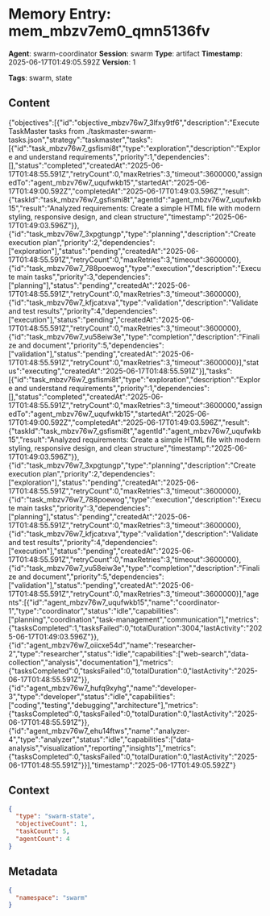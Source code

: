 # Memory Entry: mem_mbzv7em0_qmn5136fv

**Agent**: swarm-coordinator
**Session**: swarm
**Type**: artifact
**Timestamp**: 2025-06-17T01:49:05.592Z
**Version**: 1

**Tags**: swarm, state

## Content

{"objectives":[{"id":"objective_mbzv76w7_3lfxy9tf6","description":"Execute TaskMaster tasks from ./taskmaster-swarm-tasks.json","strategy":"taskmaster","tasks":[{"id":"task_mbzv76w7_gsfismi8t","type":"exploration","description":"Explore and understand requirements","priority":1,"dependencies":[],"status":"completed","createdAt":"2025-06-17T01:48:55.591Z","retryCount":0,"maxRetries":3,"timeout":3600000,"assignedTo":"agent_mbzv76w7_uqufwkb15","startedAt":"2025-06-17T01:49:00.592Z","completedAt":"2025-06-17T01:49:03.596Z","result":{"taskId":"task_mbzv76w7_gsfismi8t","agentId":"agent_mbzv76w7_uqufwkb15","result":"Analyzed requirements: Create a simple HTML file with modern styling, responsive design, and clean structure","timestamp":"2025-06-17T01:49:03.596Z"}},{"id":"task_mbzv76w7_3xpgtungp","type":"planning","description":"Create execution plan","priority":2,"dependencies":["exploration"],"status":"pending","createdAt":"2025-06-17T01:48:55.591Z","retryCount":0,"maxRetries":3,"timeout":3600000},{"id":"task_mbzv76w7_788poewog","type":"execution","description":"Execute main tasks","priority":3,"dependencies":["planning"],"status":"pending","createdAt":"2025-06-17T01:48:55.591Z","retryCount":0,"maxRetries":3,"timeout":3600000},{"id":"task_mbzv76w7_kfjcatxva","type":"validation","description":"Validate and test results","priority":4,"dependencies":["execution"],"status":"pending","createdAt":"2025-06-17T01:48:55.591Z","retryCount":0,"maxRetries":3,"timeout":3600000},{"id":"task_mbzv76w7_vu58eiw3e","type":"completion","description":"Finalize and document","priority":5,"dependencies":["validation"],"status":"pending","createdAt":"2025-06-17T01:48:55.591Z","retryCount":0,"maxRetries":3,"timeout":3600000}],"status":"executing","createdAt":"2025-06-17T01:48:55.591Z"}],"tasks":[{"id":"task_mbzv76w7_gsfismi8t","type":"exploration","description":"Explore and understand requirements","priority":1,"dependencies":[],"status":"completed","createdAt":"2025-06-17T01:48:55.591Z","retryCount":0,"maxRetries":3,"timeout":3600000,"assignedTo":"agent_mbzv76w7_uqufwkb15","startedAt":"2025-06-17T01:49:00.592Z","completedAt":"2025-06-17T01:49:03.596Z","result":{"taskId":"task_mbzv76w7_gsfismi8t","agentId":"agent_mbzv76w7_uqufwkb15","result":"Analyzed requirements: Create a simple HTML file with modern styling, responsive design, and clean structure","timestamp":"2025-06-17T01:49:03.596Z"}},{"id":"task_mbzv76w7_3xpgtungp","type":"planning","description":"Create execution plan","priority":2,"dependencies":["exploration"],"status":"pending","createdAt":"2025-06-17T01:48:55.591Z","retryCount":0,"maxRetries":3,"timeout":3600000},{"id":"task_mbzv76w7_788poewog","type":"execution","description":"Execute main tasks","priority":3,"dependencies":["planning"],"status":"pending","createdAt":"2025-06-17T01:48:55.591Z","retryCount":0,"maxRetries":3,"timeout":3600000},{"id":"task_mbzv76w7_kfjcatxva","type":"validation","description":"Validate and test results","priority":4,"dependencies":["execution"],"status":"pending","createdAt":"2025-06-17T01:48:55.591Z","retryCount":0,"maxRetries":3,"timeout":3600000},{"id":"task_mbzv76w7_vu58eiw3e","type":"completion","description":"Finalize and document","priority":5,"dependencies":["validation"],"status":"pending","createdAt":"2025-06-17T01:48:55.591Z","retryCount":0,"maxRetries":3,"timeout":3600000}],"agents":[{"id":"agent_mbzv76w7_uqufwkb15","name":"coordinator-1","type":"coordinator","status":"idle","capabilities":["planning","coordination","task-management","communication"],"metrics":{"tasksCompleted":1,"tasksFailed":0,"totalDuration":3004,"lastActivity":"2025-06-17T01:49:03.596Z"}},{"id":"agent_mbzv76w7_oiicxe54d","name":"researcher-2","type":"researcher","status":"idle","capabilities":["web-search","data-collection","analysis","documentation"],"metrics":{"tasksCompleted":0,"tasksFailed":0,"totalDuration":0,"lastActivity":"2025-06-17T01:48:55.591Z"}},{"id":"agent_mbzv76w7_hufq9xyhg","name":"developer-3","type":"developer","status":"idle","capabilities":["coding","testing","debugging","architecture"],"metrics":{"tasksCompleted":0,"tasksFailed":0,"totalDuration":0,"lastActivity":"2025-06-17T01:48:55.591Z"}},{"id":"agent_mbzv76w7_ehu14ftws","name":"analyzer-4","type":"analyzer","status":"idle","capabilities":["data-analysis","visualization","reporting","insights"],"metrics":{"tasksCompleted":0,"tasksFailed":0,"totalDuration":0,"lastActivity":"2025-06-17T01:48:55.591Z"}}],"timestamp":"2025-06-17T01:49:05.592Z"}

## Context

```json
{
  "type": "swarm-state",
  "objectiveCount": 1,
  "taskCount": 5,
  "agentCount": 4
}
```

## Metadata

```json
{
  "namespace": "swarm"
}
```
